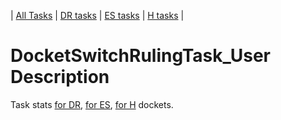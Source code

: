 | [All Tasks](../alltasks.md) | [DR tasks](../docs-DR/tasklist.md) | [ES tasks](../docs-ES/tasklist.md) | [H tasks](../docs-H/tasklist.md) |
# DocketSwitchRulingTask_User Description

Task stats [for DR](../docs-DR/DocketSwitchRulingTask_User.md), [for ES](../docs-ES/DocketSwitchRulingTask_User.md), [for H](../docs-H/DocketSwitchRulingTask_User.md) dockets.

